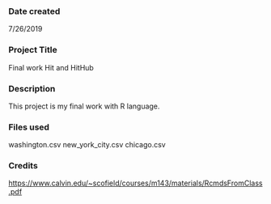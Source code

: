 ### Date created
7/26/2019

### Project Title
Final work Hit and HitHub

### Description
This project is my final work with R language.

### Files used
washington.csv
new_york_city.csv
chicago.csv

### Credits
https://www.calvin.edu/~scofield/courses/m143/materials/RcmdsFromClass.pdf

